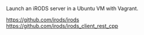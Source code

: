 Launch an iRODS server in a Ubuntu VM with Vagrant.

https://github.com/irods/irods
https://github.com/irods/irods_client_rest_cpp


